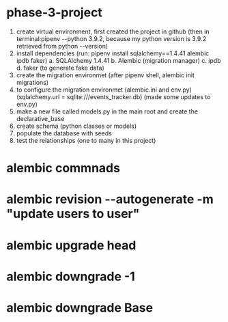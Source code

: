 # phase-3-project

1. create virtual environment, first created the project in github (then in terminal:pipenv --python 3.9.2, because my python version is 3.9.2 retrieved from python --version)
2. install dependencies (run: pipenv install sqlalchemy==1.4.41 alembic ipdb faker)
   a. SQLAlchemy 1.4.41
   b. Alembic (migration manager)
   c. ipdb
   d. faker (to generate fake data)
3. create the migration environmet (after pipenv shell, alembic init migrations)
4. to configure the migration environmet (alembic.ini and env.py) (sqlalchemy.url = sqlite:///events_tracker.db) (made some updates to env.py)
5. make a new file called models.py in the main root and create the declarative_base
6. create schema (python classes or models)
7. populate the database with seeds
8. test the relationships (one to many in this project)

# alembic commnads

# alembic revision --autogenerate -m "update users to user"

# alembic upgrade head

# alembic downgrade -1

# alembic downgrade Base
